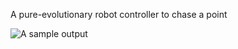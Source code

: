 A pure-evolutionary robot controller to chase a point

![A sample output](https://github.com/Matin-Macktoobian/Point_Chasing_Evolutionary_Robot_Controller/blob/sample_output.png?raw=true)
